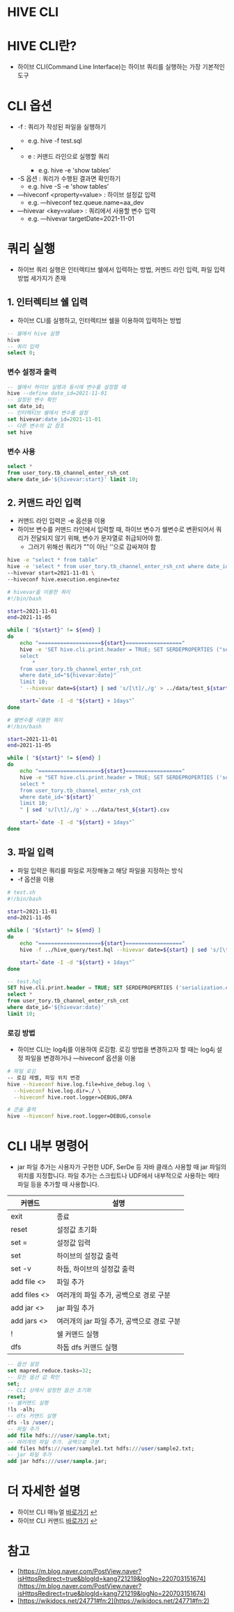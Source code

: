 # HIVE CLI

# HIVE CLI란?

- 하이브 CLI(Command Line Interface)는 하이브 쿼리를 실행하는 가장 기본적인 도구

# CLI 옵션

- -f <filename> : 쿼리가 작성된 파일을 실행하기
    - e.g. hive -f test.sql
- - e <quoted-query-string> : 커맨드 라인으로 실행할 쿼리
    - e.g. hive -e 'show tables'
- -S 옵션 : 쿼리가 수행된 결과면 확인하기
    - e.g. hive -S -e 'show tables'
- —hiveconf <property=value> : 하이브 설정값 입력
    - e.g. —hiveconf tez.queue.name=aa_dev
- —hivevar <key=value> : 쿼리에서 사용할 변수 입력
    - e.g. —hivevar targetDate=2021-11-01

# 쿼리 실행

- 하이브 쿼리 실행은 인터렉티브 쉘에서 입력하는 방법, 커멘드 라인 입력, 파일 입력 방법 세가지가 존재

## 1. 인터렉티브 쉘 입력

- 하이브 CLI를 실행하고, 인터렉티브 쉘을 이용하여 입력하는 방법

```sql
-- 쉘에서 hive 실행
hive
-- 쿼리 입력
select 0;
```

### 변수 설정과 출력

```sql
-- 쉘에서 하이브 실행과 동시에 변수를 설정할 때
hive --define date_id=2021-11-01
-- 설정된 변수 확인
set date_id;
-- 인터렉티브 쉘에서 변수를 설정
set hivevar:date_id=2021-11-01
-- 다른 변수의 값 참조
set hive
```

### 변수 사용

```sql
select * 
from user_tory.tb_channel_enter_rsh_cnt 
where date_id='${hivevar:start}' limit 10;
```

## 2. 커맨드 라인 입력

- 커맨드 라인 입력은 -e 옵션을 이용
- 하이브 변수를 커맨드 라인에서 입력할 때, 하이브 변수가 쉘변수로 변환되어서 쿼리가 전달되지 않기 위해, 변수가 문자열로 취급되어야 함.
    - 그러기 위해선 쿼리가 ""이 아닌 ''으로 감싸져야 함

```bash
hive -e "select * from table"
hive -e 'select * from user_tory.tb_channel_enter_rsh_cnt where date_id="${hivevar:start}" limit 10' \
--hivevar start=2021-11-01 \
--hiveconf hive.execution.engine=tez
```

```bash
# hivevar을 이용한 쿼리
#!/bin/bash

start=2021-11-01
end=2021-11-05

while [ "${start}" != ${end} ]
do  
    echo "====================${start}=================="
    hive -e 'SET hive.cli.print.header = TRUE; SET SERDEPROPERTIES ("serialization.encoding"="utf-8");
    select 
        * 
    from user_tory.tb_channel_enter_rsh_cnt 
    where date_id="${hivevar:date}"
    limit 10;
    ' --hivevar date=${start} | sed 's/[\t]/,/g' > ../data/test_${start}.csv

    start=`date -I -d "${start} + 1days"`
done
```

```bash
# 쉘변수를 이용한 쿼리
#!/bin/bash

start=2021-11-01
end=2021-11-05

while [ "${start}" != ${end} ]
do  
    echo "====================${start}=================="
    hive -e "SET hive.cli.print.header = TRUE; SET SERDEPROPERTIES ('serialization.encoding'='utf-8');
    select * 
    from user_tory.tb_channel_enter_rsh_cnt 
    where date_id='${start}'
    limit 10;
    " | sed 's/[\t]/,/g' > ../data/test_${start}.csv

    start=`date -I -d "${start} + 1days"`
done
```

## 3. 파일 입력

- 파일 입력은 쿼리를 파일로 저장해놓고 해당 파일을 지정하는 방식
- -f 옵션을 이용

```bash
# test.sh
#!/bin/bash

start=2021-11-01
end=2021-11-05

while [ "${start}" != ${end} ]
do  
    echo "====================${start}=================="
    hive -f ../hive_query/test.hql --hivevar date=${start} | sed 's/[\t]/,/g' > ../data/test_${start}.csv

    start=`date -I -d "${start} + 1days"`
done
```

```sql
-- test.hql
SET hive.cli.print.header = TRUE; SET SERDEPROPERTIES ('serialization.encoding'='utf-8');
select * 
from user_tory.tb_channel_enter_rsh_cnt 
where date_id='${hivevar:date}'
limit 10;
```

### 로깅 방법

- 하이브 CLI는 log4j를 이용하여 로깅함. 로깅 방법을 변경하고자 할 때는 log4j 설정 파일을 변경하거나 —hiveconf 옵션을 이용

```bash
# 파일 로깅 
-- 로깅 레벨, 파일 위치 변경 
hive --hiveconf hive.log.file=hive_debug.log \
  --hiveconf hive.log.dir=./ \
  --hiveconf hive.root.logger=DEBUG,DRFA

# 콘솔 출력 
hive --hiveconf hive.root.logger=DEBUG,console
```

# **CLI 내부 명령어**

- jar 파일 추가는 사용자가 구현한 UDF, SerDe 등 자바 클래스 사용할 때 jar 파일의 위치를 지정합니다. 파일 추가는 스크립트나 UDF에서 내부적으로 사용하는 메타 파일 등을 추가할 때 사용합니다.

| 커맨드 | 설명 |
| --- | --- |
| exit | 종료 |
| reset | 설정값 초기화 |
| set <key>=<value> | 설정값 입력 |
| set | 하이브의 설정값 출력 |
| set -v | 하둡, 하이브의 설정값 출력 |
| add file <> | 파일 추가 |
| add files <> | 여러개의 파일 추가, 공백으로 경로 구분 |
| add jar <> | jar 파일 추가 |
| add jars <> | 여러개의 jar 파일 추가, 공백으로 경로 구분 |
| !<command> | 쉘 커맨드 실행 |
| dfs <dfs command> | 하둡 dfs 커맨드 실행 |

```sql
-- 옵션 설정
set mapred.reduce.tasks=32;
-- 모든 옵션 값 확인
set;
-- CLI 상에서 설정한 옵션 초기화
reset;
-- 쉘커맨드 실행
!ls -alh;
-- dfs 커맨드 실행
dfs -ls /user/;
-- 파일 추가
add file hdfs:///user/sample.txt;
-- 여러개의 파일 추가. 공백으로 구분
add files hdfs:///user/sample1.txt hdfs:///user/sample2.txt;
-- jar 파일 추가
add jar hdfs:///user/sample.jar;
```

# 더 자세한 설명

- 하이브 CLI 매뉴얼 [바로가기](https://cwiki.apache.org/confluence/display/Hive/LanguageManual+Cli) [↩](https://wikidocs.net/24771#fnref:1)
- 하이브 CLI 커맨드 [바로가기](https://cwiki.apache.org/confluence/display/Hive/LanguageManual+Cli#LanguageManualCli-HiveInteractiveShellCommands) [↩](https://wikidocs.net/24771#fnref:2)

# 참고

- [https://m.blog.naver.com/PostView.naver?isHttpsRedirect=true&blogId=kang721219&logNo=220703151674](https://m.blog.naver.com/PostView.naver?isHttpsRedirect=true&blogId=kang721219&logNo=220703151674)
- [https://wikidocs.net/24771#fn:2](https://wikidocs.net/24771#fn:2)